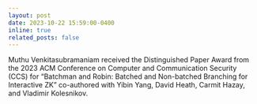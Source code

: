 ```yaml
---
layout: post
date: 2023-10-22 15:59:00-0400
inline: true
related_posts: false
---
```


Muthu Venkitasubramaniam received the Distinguished Paper Award from the 2023 ACM Conference on Computer and Communication Security (CCS) for “Batchman and Robin: Batched and Non-batched Branching for Interactive ZK” co-authored with Yibin Yang, David Heath, Carmit Hazay, and Vladimir Kolesnikov.
